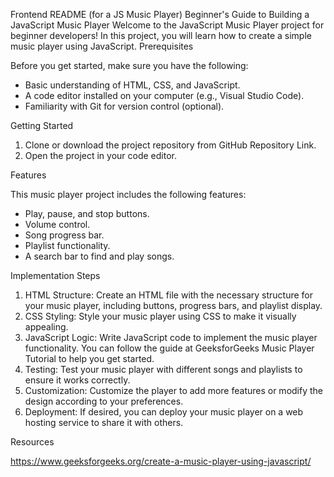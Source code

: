 Frontend README (for a JS Music Player)
Beginner's Guide to Building a JavaScript Music Player
Welcome to the JavaScript Music Player project for beginner developers! In this project, you will learn how to create a simple music player using JavaScript.
Prerequisites

Before you get started, make sure you have the following:
- Basic understanding of HTML, CSS, and JavaScript.
- A code editor installed on your computer (e.g., Visual Studio Code).
- Familiarity with Git for version control (optional).

Getting Started

1. Clone or download the project repository from GitHub Repository Link.
2. Open the project in your code editor.

Features

This music player project includes the following features:
- Play, pause, and stop buttons.
- Volume control.
- Song progress bar.
- Playlist functionality.
- A search bar to find and play songs.

Implementation Steps

1. HTML Structure: Create an HTML file with the necessary structure for your music player, including buttons, progress bars, and playlist display.
2. CSS Styling: Style your music player using CSS to make it visually appealing.
3. JavaScript Logic: Write JavaScript code to implement the music player functionality. You can follow the guide at GeeksforGeeks Music Player Tutorial to help you get started.
4. Testing: Test your music player with different songs and playlists to ensure it works correctly.
5. Customization: Customize the player to add more features or modify the design according to your preferences.
6. Deployment: If desired, you can deploy your music player on a web hosting service to share it with others.

Resources

https://www.geeksforgeeks.org/create-a-music-player-using-javascript/